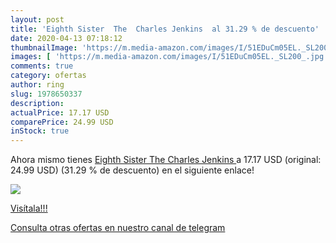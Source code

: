 ```yaml
---
layout: post
title: 'Eighth Sister  The  Charles Jenkins  al 31.29 % de descuento'
date: 2020-04-13 07:18:12
thumbnailImage: 'https://m.media-amazon.com/images/I/51EDuCm05EL._SL200_.jpg'
images: [ 'https://m.media-amazon.com/images/I/51EDuCm05EL._SL200_.jpg' ]
comments: true
category: ofertas
author: ring
slug: 1978650337
description:
actualPrice: 17.17 USD
comparePrice: 24.99 USD
inStock: true
---
```


Ahora mismo tienes [Eighth Sister  The  Charles Jenkins ](https://www.amazon.com/dp/1978650337/?tag=redken08-20) a 17.17 USD (original: 24.99 USD) (31.29 %  de descuento) en el siguiente enlace!

[![](https://m.media-amazon.com/images/I/51EDuCm05EL._SL200_.jpg)](https://www.amazon.com/dp/1978650337/?tag=redken08-20)

[Visítala!!!](https://www.amazon.com/dp/1978650337/?tag=redken08-20)

[Consulta otras ofertas en nuestro canal de telegram](https://t.me/s/ofertas25)
